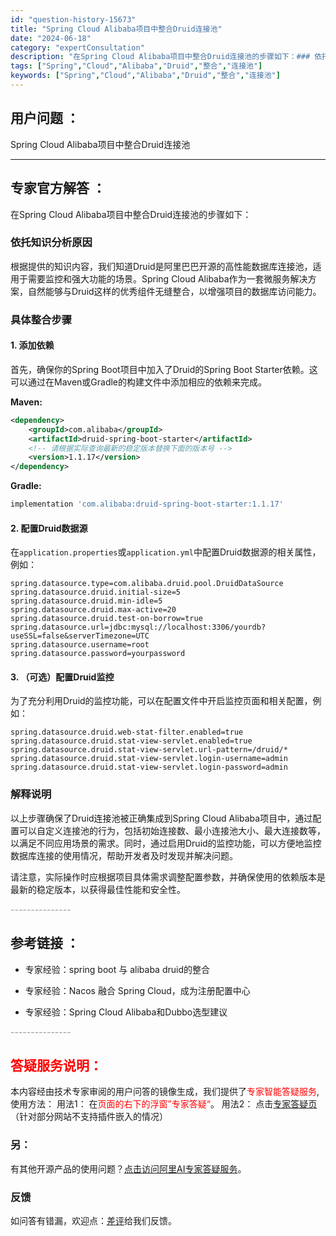 ```yaml
---
id: "question-history-15673"
title: "Spring Cloud Alibaba项目中整合Druid连接池"
date: "2024-06-18"
category: "expertConsultation"
description: "在Spring Cloud Alibaba项目中整合Druid连接池的步骤如下：### 依托知识分析原因根据提供的知识内容，我们知道Druid是阿里巴巴开源的高性能数据库连接池，适用于需要监控和强大功能的场景。Spring Cloud Alibaba作为一套微服务解决方案，自然能够与Druid这样的"
tags: ["Spring","Cloud","Alibaba","Druid","整合","连接池"]
keywords: ["Spring","Cloud","Alibaba","Druid","整合","连接池"]
---
```


## 用户问题 ： 
 Spring Cloud Alibaba项目中整合Druid连接池  

---------------
## 专家官方解答 ：

在Spring Cloud Alibaba项目中整合Druid连接池的步骤如下：

### 依托知识分析原因

根据提供的知识内容，我们知道Druid是阿里巴巴开源的高性能数据库连接池，适用于需要监控和强大功能的场景。Spring Cloud Alibaba作为一套微服务解决方案，自然能够与Druid这样的优秀组件无缝整合，以增强项目的数据库访问能力。

### 具体整合步骤

#### 1. 添加依赖

首先，确保你的Spring Boot项目中加入了Druid的Spring Boot Starter依赖。这可以通过在Maven或Gradle的构建文件中添加相应的依赖来完成。

**Maven:**
```xml
<dependency>
    <groupId>com.alibaba</groupId>
    <artifactId>druid-spring-boot-starter</artifactId>
    <!-- 请根据实际查询最新的稳定版本替换下面的版本号 -->
    <version>1.1.17</version>
</dependency>
```

**Gradle:**
```groovy
implementation 'com.alibaba:druid-spring-boot-starter:1.1.17'
```

#### 2. 配置Druid数据源

在`application.properties`或`application.yml`中配置Druid数据源的相关属性，例如：

```properties
spring.datasource.type=com.alibaba.druid.pool.DruidDataSource
spring.datasource.druid.initial-size=5
spring.datasource.druid.min-idle=5
spring.datasource.druid.max-active=20
spring.datasource.druid.test-on-borrow=true
spring.datasource.url=jdbc:mysql://localhost:3306/yourdb?useSSL=false&serverTimezone=UTC
spring.datasource.username=root
spring.datasource.password=yourpassword
```

#### 3. （可选）配置Druid监控

为了充分利用Druid的监控功能，可以在配置文件中开启监控页面和相关配置，例如：

```properties
spring.datasource.druid.web-stat-filter.enabled=true
spring.datasource.druid.stat-view-servlet.enabled=true
spring.datasource.druid.stat-view-servlet.url-pattern=/druid/*
spring.datasource.druid.stat-view-servlet.login-username=admin
spring.datasource.druid.stat-view-servlet.login-password=admin
```

### 解释说明

以上步骤确保了Druid连接池被正确集成到Spring Cloud Alibaba项目中，通过配置可以自定义连接池的行为，包括初始连接数、最小连接池大小、最大连接数等，以满足不同应用场景的需求。同时，通过启用Druid的监控功能，可以方便地监控数据库连接的使用情况，帮助开发者及时发现并解决问题。

请注意，实际操作时应根据项目具体需求调整配置参数，并确保使用的依赖版本是最新的稳定版本，以获得最佳性能和安全性。


<font color="#949494">---------------</font> 


## 参考链接 ：

* 专家经验：spring boot 与 alibaba druid的整合 
 
 * 专家经验：Nacos 融合 Spring Cloud，成为注册配置中心 
 
 * 专家经验：Spring Cloud Alibaba和Dubbo选型建议 


 <font color="#949494">---------------</font> 
 


## <font color="#FF0000">答疑服务说明：</font> 

本内容经由技术专家审阅的用户问答的镜像生成，我们提供了<font color="#FF0000">专家智能答疑服务</font>,使用方法：
用法1： 在<font color="#FF0000">页面的右下的浮窗”专家答疑“</font>。
用法2： 点击[专家答疑页](https://answer.opensource.alibaba.com/docs/intro)（针对部分网站不支持插件嵌入的情况）
### 另：


有其他开源产品的使用问题？[点击访问阿里AI专家答疑服务](https://answer.opensource.alibaba.com/docs/intro)。
### 反馈
如问答有错漏，欢迎点：[差评](https://ai.nacos.io/user/feedbackByEnhancerGradePOJOID?enhancerGradePOJOId=15724)给我们反馈。
